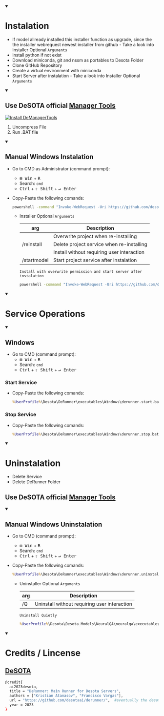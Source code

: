 <details open>
    <summary><h1>Instalation</h1></summary>

* If model allready installed this installer function as upgrade, since the the installer webrequest newest installer from github - Take a look into Installer Optional `Arguments`
* Install python if not exist
* Download miniconda, git and nssm as portables to Desota Folder
* Clone GitHub Repository
* Create a virtual environment with miniconda
* Start Server after instalation - Take a look into Installer Optional `Arguments`

<details open>
    <summary><h2>Use DeSOTA official <a href="https://github.com/DeSOTAai/DeManagerTools/">Manager Tools</a></h2></summary>

[![Install DeManagerTools](https://img.shields.io/static/v1?label=Desota%20-%20Manager%20Tools&message=Install&color=blue&logo=windows)](https://minhaskamal.github.io/DownGit/#/home?url=https://github.com/DeSOTAai/DeManagerTools/blob/main/executables/Windows/demanagertools.install.bat)

<!-- TODO: Convert desota host into HTTPS -->
<!-- [![Install DeManagerTools](https://img.shields.io/static/v1?label=Desota%20-%20Manager%20Tools&message=Install&color=blue&logo=windows)](http://129.152.27.36/assistant/download.php?system=win&file=demanagertools) -->

1. Uncompress File
2. Run .BAT file
</details>

<details open>
    <summary><h2>Manual Windows Instalation</h2></summary>

* Go to CMD as Administrator (command prompt):
    * <kbd>⊞ Win</kbd> + <kbd>R</kbd>
    * Search: `cmd` 
    * <kbd>Ctrl</kbd> + <kbd>⇧ Shift</kbd> + <kbd>↵ Enter</kbd>

* Copy-Paste the following comands: 
    ```cmd
    powershell -command "Invoke-WebRequest -Uri https://github.com/desotaai/derunner/raw/main/Executables/Windows/DeRunner.install.bat -OutFile ~\derunner_installer.bat" && call %UserProfile%\derunner_installer.bat && del %UserProfile%\derunner_installer.bat

    ```
    * Installer Optional `Arguments`

        <table>
            <thead>
                <tr>
                    <th>arg</th>
                    <th>Description</th>
                </tr>
            </thead>
            <tbody>
                <tr>
                    <td rowspan=3>/reinstall</td>
                    <td>Overwrite project when re-installing</td>
                </tr>
                <tr>
                    <td>Delete project service when re-installing</td>
                </tr>
                <tr>
                    <td>Install without requiring user interaction</td>
                </tr>
                <tr>
                    <td>/startmodel</td>
                    <td>Start project service after instalation</td>
                </tr>
            </tbody>
        </table>

        `Install with overwrite permission and start server after instalation`
        
        ```cmd
        powershell -command "Invoke-WebRequest -Uri https://github.com/desotaai/derunner/raw/main/Executables/Windows/DeRunner.install.bat -OutFile ~\derunner_installer.bat" && call %UserProfile%\derunner_installer.bat /reinstall /startmodel && del %UserProfile%\derunner_installer.bat

        ```
    
    
</details>
</details>

<details open>
    <summary><h1>Service Operations</h1></summary>

<details open>
    <summary><h2>Windows</h2></summary>

* Go to CMD (command prompt):
  * <kbd>⊞ Win</kbd> + <kbd>R</kbd>
  * Search: `cmd` 
  * <kbd>Ctrl</kbd> + <kbd>⇧ Shift</kbd> + <kbd>↵ Enter</kbd>

### Start Service
* Copy-Paste the following comands: 
    ```cmd
    %UserProfile%\Desota\DeRunner\executables\Windows\derunner.start.bat

    ```
### Stop Service
* Copy-Paste the following comands: 
    ```cmd
    %UserProfile%\Desota\DeRunner\executables\Windows\derunner.stop.bat

    ```
</details>
</details>

<details open>
    <summary><h1>Uninstalation</h1></summary>

* Delete Service
* Delete DeRunner Folder

## Use DeSOTA official [Manager Tools](https://github.com/DeSOTAai/DeManagerTools/)

<details open>
    <summary><h2>Manual Windows Uninstalation</h2></summary>

* Go to CMD (command prompt):
  * <kbd>⊞ Win</kbd> + <kbd>R</kbd>
  * Search: `cmd` 
  * <kbd>Ctrl</kbd> + <kbd>⇧ Shift</kbd> + <kbd>↵ Enter</kbd>

* Copy-Paste the following comands: 
    ```cmd
    %UserProfile%\Desota\DeRunner\executables\Windows\derunner.uninstall.bat

    ```
    * Uninstaller Optional `Arguments`

        |arg|Description|
        |---|---|
        |/Q|Uninstall without requiring user interaction|
        
        `Uninstall Quietly`
        
        ```cmd
        %UserProfile%\Desota\Desota_Models\NeuralQA\neuralqa\executables\Windows\neuralqa.uninstall.bat /Q

        ```
      
</details>
</details>

<details open>
    <summary><h1>Credits / Lincense</h1></summary>

## [DeSOTA](#coming-soon)
```sh
@credit{
  ai2023desota,
  title = "DeRunner: Main Runner for Desota Servers",
  authors = ["Kristian Atanasov", "Francisco Vargas"],
  url = "https://github.com/desotaai/derunner/",  #eventually the desota webpage
  year = 2023
}
```
</details>

